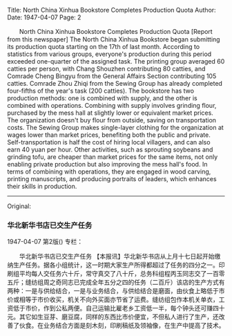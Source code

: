 Title: North China Xinhua Bookstore Completes Production Quota
Author:
Date: 1947-04-07
Page: 2

　　North China Xinhua Bookstore Completes Production Quota
    [Report from this newspaper] The North China Xinhua Bookstore began submitting its production quota starting on the 17th of last month. According to statistics from various groups, everyone's production during this period exceeded one-quarter of the assigned task. The printing group averaged 60 catties per person, with Chang Shouzhen contributing 80 catties, and Comrade Cheng Bingyu from the General Affairs Section contributing 105 catties. Comrade Zhou Zhiqi from the Sewing Group has already completed four-fifths of the year's task (200 catties). The bookstore has two production methods: one is combined with supply, and the other is combined with operations. Combining with supply involves grinding flour, purchased by the mess hall at slightly lower or equivalent market prices. The organization doesn't buy flour from outside, saving on transportation costs. The Sewing Group makes single-layer clothing for the organization at wages lower than market prices, benefiting both the public and private. Self-transportation is half the cost of hiring local villagers, and can also earn 40 yuan per hour. Other activities, such as sprouting soybeans and grinding tofu, are cheaper than market prices for the same items, not only enabling private production but also improving the mess hall's food. In terms of combining with operations, they are engaged in wood carving, printing manuscripts, and producing portraits of leaders, which enhances their skills in production.



<hr /> 

Original: 


### 华北新华书店已交生产任务

1947-04-07
第2版()
专栏：

　　华北新华书店已交生产任务
    【本报讯】华北新华书店从上月十七日起开始缴纳生产任务。据各小组统计，这一时期大家生产所得都超过了任务的四分之一。印刷组平均每人交任务六十斤，常守真交了八十斤，总务科组程丙玉同志交了一百零五斤；缝纺组周之奇同志已完成全年五分之四的任务（二百斤）该店的生产方式有两种：一是与供给结合，一是与业务结合，与供给结合是磨面，由伙食上略低于市价或相等于市价收买，机关不向外买面亦节省了运费。缝纺组包作本机关单衣，工资低于市价，作到公私两便。自己运输比雇老乡工资低一半，每个钟头还可赚四十元。其它如生豆芽、磨豆腐，同样的东西比市价便宜，不但私人进行了生产，还改善了伙食。在业务结合方面是刻木刻，印刷稿纸及领袖像，在生产中提高了技术。
